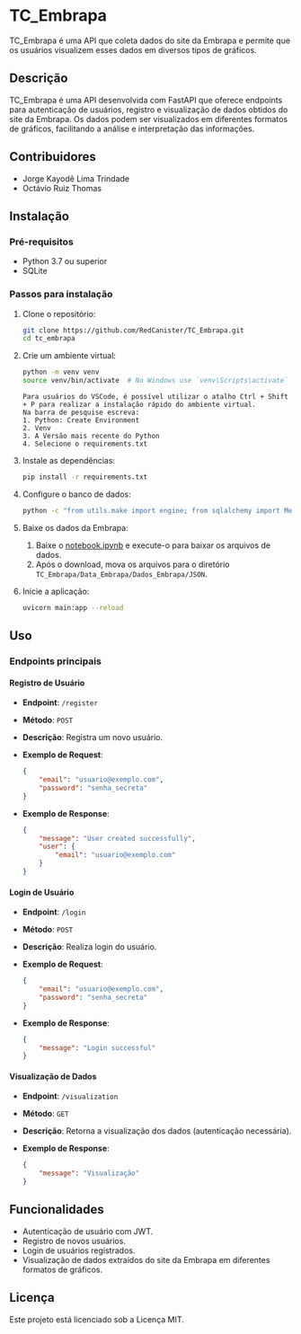 # TC_Embrapa

TC_Embrapa é uma API que coleta dados do site da Embrapa e permite que os usuários visualizem esses dados em diversos tipos de gráficos.

## Descrição

TC_Embrapa é uma API desenvolvida com FastAPI que oferece endpoints para autenticação de usuários, registro e visualização de dados obtidos do site da Embrapa. Os dados podem ser visualizados em diferentes formatos de gráficos, facilitando a análise e interpretação das informações.

## Contribuidores

- Jorge Kayodê Lima Trindade
- Octávio Ruiz Thomas

## Instalação

### Pré-requisitos

- Python 3.7 ou superior
- SQLite

### Passos para instalação

1. Clone o repositório:
    ```bash
    git clone https://github.com/RedCanister/TC_Embrapa.git
    cd tc_embrapa
    ```

2. Crie um ambiente virtual:
    ```bash
    python -m venv venv
    source venv/bin/activate  # No Windows use `venv\Scripts\activate`
    ```

    ```
    Para usuários do VSCode, é possível utilizar o atalho Ctrl + Shift + P para realizar a instalação rápido do ambiente virtual.
    Na barra de pesquise escreva:
    1. Python: Create Environment
    2. Venv
    3. A Versão mais recente do Python
    4. Selecione o requirements.txt 
    ```

3. Instale as dependências:
    ```bash
    pip install -r requirements.txt
    ```

4. Configure o banco de dados:
    ```bash
    python -c "from utils.make import engine; from sqlalchemy import MetaData; metadata = MetaData(bind=engine); metadata.create_all()"
    ```

5. Baixe os dados da Embrapa:
    1. Baixe o [notebook.ipynb](link) e execute-o para baixar os arquivos de dados.
    2. Após o download, mova os arquivos para o diretório `TC_Embrapa/Data_Embrapa/Dados_Embrapa/JSON`.

6. Inicie a aplicação:
    ```bash
    uvicorn main:app --reload
    ```

## Uso

### Endpoints principais

#### Registro de Usuário

- **Endpoint**: `/register`
- **Método**: `POST`
- **Descrição**: Registra um novo usuário.

- **Exemplo de Request**:
    ```json
    {
        "email": "usuario@exemplo.com",
        "password": "senha_secreta"
    }
    ```

- **Exemplo de Response**:
    ```json
    {
        "message": "User created successfully",
        "user": {
            "email": "usuario@exemplo.com"
        }
    }
    ```

#### Login de Usuário

- **Endpoint**: `/login`
- **Método**: `POST`
- **Descrição**: Realiza login do usuário.

- **Exemplo de Request**:
    ```json
    {
        "email": "usuario@exemplo.com",
        "password": "senha_secreta"
    }
    ```

- **Exemplo de Response**:
    ```json
    {
        "message": "Login successful"
    }
    ```

#### Visualização de Dados

- **Endpoint**: `/visualization`
- **Método**: `GET`
- **Descrição**: Retorna a visualização dos dados (autenticação necessária).

- **Exemplo de Response**:
    ```json
    {
        "message": "Visualização"
    }
    ```

## Funcionalidades

- Autenticação de usuário com JWT.
- Registro de novos usuários.
- Login de usuários registrados.
- Visualização de dados extraídos do site da Embrapa em diferentes formatos de gráficos.

## Licença

Este projeto está licenciado sob a Licença MIT.
